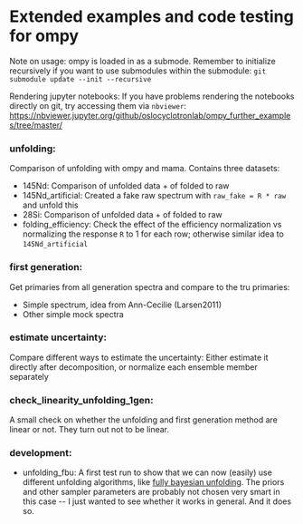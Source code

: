 # Extended examples and code testing for ompy

Note on usage:
ompy is loaded in as a submode. Remember to initialize recursively if you want to
use submodules within the submodule: `git submodule update --init --recursive`

Rendering jupyter notebooks:
If you have problems rendering the notebooks directly on git, try accessing them via `nbviewer`: https://nbviewer.jupyter.org/github/oslocyclotronlab/ompy_further_examples/tree/master/


### unfolding:
Comparison of unfolding with ompy and mama. Contains three datasets:
- 145Nd: Comparison of unfolded data + of folded to raw
- 145Nd_artificial: Created a fake raw spectrum with `raw_fake = R * raw` and unfold this
- 28Si: Comparison of unfolded data + of folded to raw
- folding_efficiency: Check the effect of the efficiency normalization vs normalizing the response `R` to 1 for each row; otherwise similar idea to `145Nd_artificial`

### first generation:
Get primaries from all generation spectra and compare to the tru primaries:
- Simple spectrum, idea from Ann-Cecilie (Larsen2011)
- Other simple mock spectra

### estimate uncertainty:
Compare different ways to estimate the uncertainty: Either estimate it directly after decomposition, or normalize each ensemble member separately

### check_linearity_unfolding_1gen:
A small check on whether the unfolding and first generation method are linear or not. They turn out not to be linear.

### development:
- unfolding_fbu:
  A first test run to show that we can now (easily) use different unfolding algorithms, like [fully bayesian unfolding](https://arxiv.org/abs/1201.4612). The priors and other sampler parameters are probably not chosen very smart in this case -- I just wanted to see whether it works in general. And it does so.


